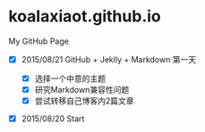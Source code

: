 # koalaxiaot.github.io
My GitHub Page

- [x] 2015/08/21 GitHub + Jeklly + Markdown 第一天
  - [x] 选择一个中意的主题
  - [x] 研究Markdown兼容性问题
  - [x] 尝试转移自己博客内2篇文章
- [x] 2015/08/20 Start

